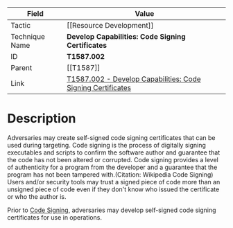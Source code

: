 
|Field|Value|
|---|---|
|Tactic|[[Resource Development]]|
|Technique Name|**Develop Capabilities: Code Signing Certificates**|
|ID|**T1587.002**|
|Parent|[[T1587]]|
|Link|[T1587.002 - Develop Capabilities: Code Signing Certificates](https://attack.mitre.org/techniques/T1587/002)|

# Description

Adversaries may create self-signed code signing certificates that can be used during targeting. Code signing is the process of digitally signing executables and scripts to confirm the software author and guarantee that the code has not been altered or corrupted. Code signing provides a level of authenticity for a program from the developer and a guarantee that the program has not been tampered with.(Citation: Wikipedia Code Signing) Users and/or security tools may trust a signed piece of code more than an unsigned piece of code even if they don't know who issued the certificate or who the author is.

Prior to [Code Signing](https://attack.mitre.org/techniques/T1553/002), adversaries may develop self-signed code signing certificates for use in operations.